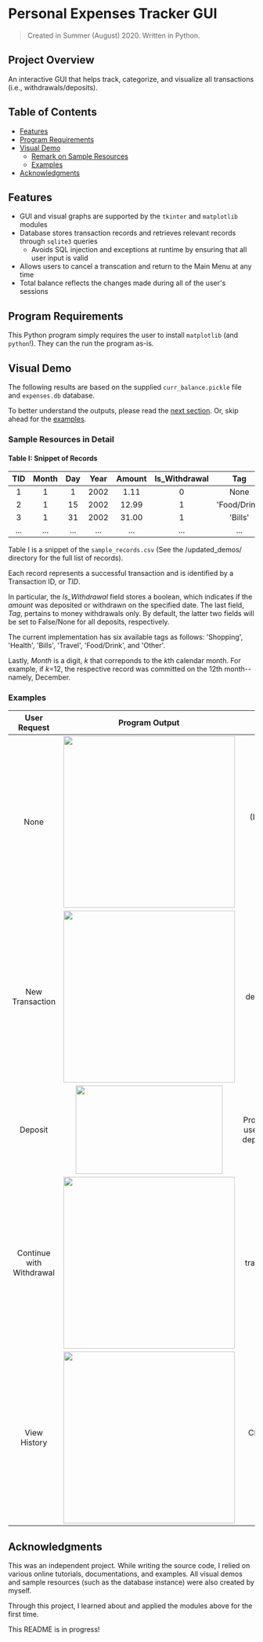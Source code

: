 # Personal Expenses Tracker GUI
> Created in Summer (August) 2020. Written in Python.

## Project Overview
An interactive GUI that helps track, categorize, and visualize all transactions (i.e., withdrawals/deposits).

## Table of Contents
* [Features](https://github.com/jschhie/expenseTracker/#features)
* [Program Requirements](https://github.com/jschhie/expenseTracker/#program-requirements)
* [Visual Demo](https://github.com/jschhie/expenseTracker/#visual-demo)
  * [Remark on Sample Resources](https://github.com/jschhie/expenseTracker/#sample-resources-in-detail)
  * [Examples](https://github.com/jschhie/expenseTracker/#examples)
* [Acknowledgments](https://github.com/jschhie/expenseTracker/#acknowledgments)

## Features
- GUI and visual graphs are supported by the ```tkinter``` and ```matplotlib``` modules
- Database stores transaction records and retrieves relevant records through ```sqlite3``` queries
  - Avoids SQL injection and exceptions at runtime by ensuring that all user input is valid
- Allows users to cancel a transcation and return to the Main Menu at any time
- Total balance reflects the changes made during all of the user's sessions

## Program Requirements
This Python program simply requires the user to install ```matplotlib``` (and ```python```!). They can the run the program as-is.

## Visual Demo
The following results are based on the supplied ```curr_balance.pickle``` file and ```expenses.db``` database. 

To better understand the outputs, please read the [next section](https://github.com/jschhie/expenseTracker/#sample-resources-in-detail). Or, skip ahead for the  [examples](https://github.com/jschhie/expenseTracker/#examples).

### Sample Resources in Detail
#### Table I: Snippet of Records 
| TID | Month | Day | Year | Amount | Is_Withdrawal | Tag |
| :---: | :---: | :---: | :---:| :---: | :---: | :---:|
| 1 | 1 | 1 | 2002 | 1.11 | 0 | None |
| 2 | 1 | 15 | 2002 | 12.99 | 1 | 'Food/Drink' |
| 3 | 1	| 31 | 2002	| 31.00 | 1	| 'Bills' | 
| ... | ...	| ... | ...	| ... | ...	| ... | 

Table I is a snippet of the ```sample_records.csv``` (See the /updated_demos/ directory for the full list of records).

Each record represents a successful transaction and is identified by a Transaction ID, or *TID*. 

In particular, the *Is_Withdrawal* field stores a boolean, which indicates if the *amount* was deposited or withdrawn on the specified date. The last field, *Tag*, pertains to money withdrawals only. By default, the latter two fields will be set to False/None for all deposits, respectively.

The current implementation has six available tags as follows: 'Shopping', 'Health', 'Bills', 'Travel', 'Food/Drink', and 'Other'. 

Lastly, *Month* is a digit, *k* that correponds to the *k*th calendar month. For example, if *k*=12, the respective record was committed on the 12th month--namely, December.

### Examples
| User Request | Program Output | Notes |
| :---: | :---: | :---: |
| None | <img src="https://github.com/jschhie/expenseTracker/blob/master/updated_demos/main-menu.png" width="350" height="350"> | (Initial Program State) |
| New Transaction | <img src="https://github.com/jschhie/expenseTracker/blob/master/updated_demos/make_new_txn_page.png" width="350" height="350"> | Choose to deposit/withdraw amount |
| Deposit | <img src="https://github.com/jschhie/expenseTracker/blob/master/updated_demos/successful_deposit.png" width="300" height="180"> | Program will notify user of successful deposit/withdrawal | 
| Continue with Withdrawal | <img src="https://github.com/jschhie/expenseTracker/blob/master/updated_demos/choose_tag.png" width="350" height="350"> | Associate transaction with a Tag |
| View History | <img src="https://github.com/jschhie/expenseTracker/blob/master/updated_demos/view_history_page.png" width="350" height="350"> | Choose viewing mode |

## Acknowledgments
This was an independent project. While writing the source code, I relied on various online tutorials, documentations, and examples. All visual demos and sample resources (such as the database instance) were also created by myself. 

Through this project, I learned about and applied the modules above for the first time. 

This README is in progress!
